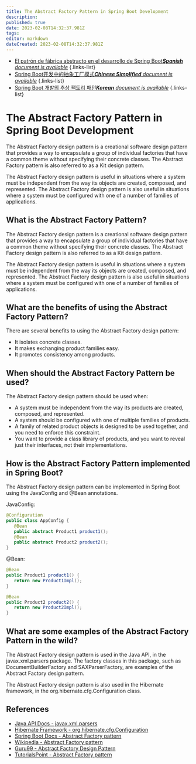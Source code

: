 ```yaml
---
title: The Abstract Factory Pattern in Spring Boot Development
description: 
published: true
date: 2023-02-08T14:32:37.981Z
tags: 
editor: markdown
dateCreated: 2023-02-08T14:32:37.981Z
---
```


- [El patrón de fábrica abstracto en el desarrollo de Spring Boot***Spanish** document is available*](/es/Knowledge-base/Spring-Boot/the-abstract-factory-pattern-in-spring-boot-development)
{.links-list}
- [Spring Boot开发中的抽象工厂模式***Chinese Simplified** document is available*](/zh/Knowledge-base/Spring-Boot/the-abstract-factory-pattern-in-spring-boot-development)
{.links-list}
- [Spring Boot 개발의 추상 팩토리 패턴***Korean** document is available*](/ko/Knowledge-base/Spring-Boot/the-abstract-factory-pattern-in-spring-boot-development)
{.links-list}


# The Abstract Factory Pattern in Spring Boot Development

The Abstract Factory design pattern is a creational software design pattern that provides a way to encapsulate a group of individual factories that have a common theme without specifying their concrete classes. The Abstract Factory pattern is also referred to as a Kit design pattern.

The Abstract Factory design pattern is useful in situations where a system must be independent from the way its objects are created, composed, and represented. The Abstract Factory design pattern is also useful in situations where a system must be configured with one of a number of families of applications.

## What is the Abstract Factory Pattern?

The Abstract Factory design pattern is a creational software design pattern that provides a way to encapsulate a group of individual factories that have a common theme without specifying their concrete classes. The Abstract Factory design pattern is also referred to as a Kit design pattern.

The Abstract Factory design pattern is useful in situations where a system must be independent from the way its objects are created, composed, and represented. The Abstract Factory design pattern is also useful in situations where a system must be configured with one of a number of families of applications.

## What are the benefits of using the Abstract Factory Pattern?

There are several benefits to using the Abstract Factory design pattern:

- It isolates concrete classes.
- It makes exchanging product families easy.
- It promotes consistency among products.

## When should the Abstract Factory Pattern be used?

The Abstract Factory design pattern should be used when:

- A system must be independent from the way its products are created, composed, and represented.
- A system should be configured with one of multiple families of products.
- A family of related product objects is designed to be used together, and you need to enforce this constraint.
- You want to provide a class library of products, and you want to reveal just their interfaces, not their implementations.

## How is the Abstract Factory Pattern implemented in Spring Boot?

The Abstract Factory design pattern can be implemented in Spring Boot using the JavaConfig and @Bean annotations.

JavaConfig:

```java
@Configuration
public class AppConfig {
   @Bean
   public abstract Product1 product1();
   @Bean
   public abstract Product2 product2();
}
```

@Bean:

```java
@Bean
public Product1 product1() {
   return new Product1Impl();
}

@Bean
public Product2 product2() {
   return new Product2Impl();
}
```

## What are some examples of the Abstract Factory Pattern in the wild?

The Abstract Factory design pattern is used in the Java API, in the javax.xml.parsers package. The factory classes in this package, such as DocumentBuilderFactory and SAXParserFactory, are examples of the Abstract Factory design pattern.

The Abstract Factory design pattern is also used in the Hibernate framework, in the org.hibernate.cfg.Configuration class.

## References

- [Java API Docs - javax.xml.parsers](https://docs.oracle.com/javase/8/docs/api/javax/xml/parsers/package-summary.html)
- [Hibernate Framework - org.hibernate.cfg.Configuration](http://docs.jboss.org/hibernate/orm/5.0/javadocs/org/hibernate/cfg/Configuration.html)
- [Spring Boot Docs - Abstract Factory pattern](https://docs.spring.io/spring-boot/docs/current/reference/htmlsingle/#beans-java-config-abstractfactorybean)
- [Wikipedia - Abstract Factory pattern](https://en.wikipedia.org/wiki/Abstract_factory_pattern)
- [Guru99 - Abstract Factory Design Pattern](https://www.guru99.com/abstract-factory-design-pattern.html)
- [TutorialsPoint - Abstract Factory pattern](https://www.tutorialspoint.com/design_pattern/abstract_factory_pattern.htm)